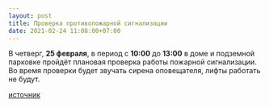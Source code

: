 ```yaml
---
layout: post
title: Проверка противопожарной сигнализации
date: 2021-02-24 11:08:00+07:00
---
```


В четверг, **25 февраля**, в период с **10:00** до **13:00** в доме и подземной парковке пройдёт плановая проверка работы пожарной сигнализации. Во время проверки будет звучать сирена оповещателя, лифты работать не будут.

[источник](http://greencity54.ru/press/oazis54/1096/)
